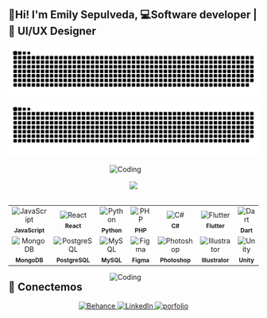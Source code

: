 ## 👋Hi! I'm Emily Sepulveda, 💻Software developer | 🎨 UI/UX Designer
 

 ![GitHub Snake Light](https://raw.githubusercontent.com/Platane/snk/output/github-contribution-grid-snake.svg#gh-light-mode-only)
![GitHub Snake dark](https://raw.githubusercontent.com/Platane/snk/output/github-contribution-grid-snake.svg#gh-dark-mode-only)

<div>
 <img align="right" alt="Coding" width="300" src="https://i.pinimg.com/originals/ff/d9/b4/ffd9b46366e14141790a80d4922485bf.gif">
</div>

##

<div align="center">
  <br />
  <img style="height: auto; width: auto;" src="https://github-readme-stats.vercel.app/api/top-langs/?username=esepulveda12&theme=tokyonight&layout=pie&hide_border=true" />
</div>

##

<div align="center" style="margin-top:20; margin-bottom:20;">
  <table>
    <tr>
      <td align="center" width="96">
        <img src="https://skillicons.dev/icons?i=js" width="48" height="48" alt="JavaScript" />
        <br><sub><b>JavaScript</b></sub>
      </td>
      <td align="center" width="96">
        <img src="https://skillicons.dev/icons?i=react" width="48" height="48" alt="React" />
        <br><sub><b>React</b></sub>
      </td>
      <td align="center" width="96">
        <img src="https://skillicons.dev/icons?i=python" width="48" height="48" alt="Python" />
        <br><sub><b>Python</b></sub>
      </td>
      <td align="center" width="96">
        <img src="https://skillicons.dev/icons?i=php" width="48" height="48" alt="PHP" />
        <br><sub><b>PHP</b></sub>
      </td>
      <td align="center" width="96">
        <img src="https://skillicons.dev/icons?i=cs" width="48" height="48" alt="C#" />
        <br><sub><b>C#</b></sub>
      </td>
      <td align="center" width="96">
        <img src="https://skillicons.dev/icons?i=flutter" width="48" height="48" alt="Flutter" />
        <br><sub><b>Flutter</b></sub>
      </td>
      <td align="center" width="96">
        <img src="https://skillicons.dev/icons?i=dart" width="48" height="48" alt="Dart" />
        <br><sub><b>Dart</b></sub>
      </td>
    </tr>
    <tr>
      <td align="center" width="96">
        <img src="https://skillicons.dev/icons?i=mongodb" width="48" height="48" alt="MongoDB" />
        <br><sub><b>MongoDB</b></sub>
      </td>
      <td align="center" width="96">
        <img src="https://skillicons.dev/icons?i=postgresql" width="48" height="48" alt="PostgreSQL" />
        <br><sub><b>PostgreSQL</b></sub>
      </td>
      <td align="center" width="96">
        <img src="https://skillicons.dev/icons?i=mysql" width="48" height="48" alt="MySQL" />
        <br><sub><b>MySQL</b></sub>
      </td>
      <td align="center" width="96">
        <img src="https://skillicons.dev/icons?i=figma" width="48" height="48" alt="Figma" />
        <br><sub><b>Figma</b></sub>
      </td>
      <td align="center" width="96">
        <img src="https://skillicons.dev/icons?i=photoshop" width="48" height="48" alt="Photoshop" />
        <br><sub><b>Photoshop</b></sub>
      </td>
      <td align="center" width="96">
        <img src="https://skillicons.dev/icons?i=illustrator" width="48" height="48" alt="Illustrator" />
        <br><sub><b>Illustrator</b></sub>
      </td>
      <td align="center" width="96">
        <img src="https://skillicons.dev/icons?i=unity" width="48" height="48" alt="Unity" />
        <br><sub><b>Unity</b></sub>
      </td>
    </tr>
  </table>
</div>


<div>
 <img align="right" alt="Coding" width="300" src="https://i.pinimg.com/originals/ff/d9/b4/ffd9b46366e14141790a80d4922485bf.gif">
</div>
  
  ##  🤝 Conectemos

<div align="center">
  <a href="https://www.behance.net" target="_blank">
    <img src="https://img.shields.io/badge/Behance-1769ff?style=for-the-badge&logo=behance&logoColor=white" alt="Behance"/>
  </a>
  <a href="https://www.linkedin.com/in/emilysepulvedaing/" target="_blank">
    <img src="https://img.shields.io/badge/LinkedIn-0077B5?style=for-the-badge&logo=linkedin&logoColor=white" alt="LinkedIn"/>
  </a>
  <a href="www.emilysepulveda.com" target="_blank">
    <img src="https://img.shields.io/badge/Portfolio-000000?style=for-the-badge&logo=About.me&logoColor=white" alt="porfolio"/>
  </a>
</div>
